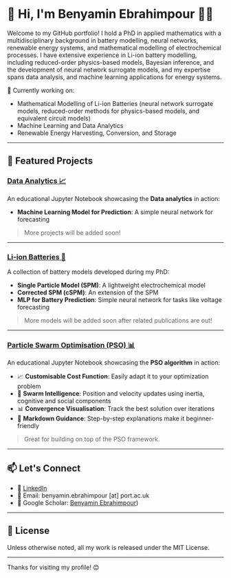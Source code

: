 # 👋 Hi, I'm Benyamin Ebrahimpour 👨‍💻

Welcome to my GitHub portfolio! I hold a PhD in applied mathematics with a multidisciplinary background in battery modelling, neural networks, renewable energy systems, and mathematical 
modelling of electrochemical processes. I have extensive experience in Li-ion battery modelling, including reduced-order physics-based models, Bayesian inference, and the development of neural network 
surrogate models, and my expertise spans data analysis, and machine learning applications for energy systems.

🔬 Currently working on:  
- Mathematical Modelling of Li-ion Batteries (neural network surrogate models, reduced-order methods for physics-based models, and equivalent circuit models)
- Machine Learning and Data Analytics
- Renewable Energy Harvesting, Conversion, and Storage

---

## 🔧 Featured Projects

### [Data Analytics 📈](https://github.com/benyaminemp/Data-Analytics)
An educational Jupyter Notebook showcasing the **Data analytics** in action:
- **Machine Learning Model for Prediction**: A simple neural network for forecasting


> More projects will be added soon!
---
### [Li-ion Batteries 🔋](https://github.com/benyaminemp/Li-ion-Batteries)
A collection of battery models developed during my PhD:
- **Single Particle Model (SPM)**: A lightweight electrochemical model
- **Corrected SPM (cSPM)**: An extension of the SPM
- **MLP for Battery Prediction**: Simple neural network for tasks like voltage forecasting

> More models will be added soon after related publications are out!
---

### [Particle Swarm Optimisation (PSO) 📊](https://github.com/benyaminemp/Particle-Swarm-Optimisation)
An educational Jupyter Notebook showcasing the **PSO algorithm** in action:
- 📈 **Customisable Cost Function**: Easily adapt it to your optimization problem
- 🧠 **Swarm Intelligence**: Position and velocity updates using inertia, cognitive and social components
- 📊 **Convergence Visualisation**: Track the best solution over iterations
- 📝 **Markdown Guidance**: Step-by-step explanations make it beginner-friendly

> Great for building on top of the PSO framework.
---

## 📫 Let's Connect

- 💼 [LinkedIn](https://www.linkedin.com/in/benyamin-ebrahimpour/)
- 📧 Email: benyamin.ebrahimpour [at] port.ac.uk
- 🧠 Google Scholar: [Benyamin Ebrahimpour](https://scholar.google.com/citations?user=SFRMhvAAAAAJ&hl=en))

---

## 📜 License
Unless otherwise noted, all my work is released under the MIT License.

---

Thanks for visiting my profile! 😊
